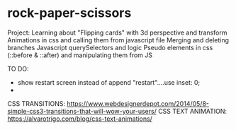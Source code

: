 # rock-paper-scissors

Project:
Learning about "Flipping cards" with 3d perspective and transform
Animations in css and calling them from javascript file 
Merging and deleting branches
Javascript querySelectors and logic
Pseudo elements in css (::before & ::after) and manipulating them from JS

TO DO: 
- show restart screen instead of append "restart"....use inset: 0;
- 

CSS TRANSITIONS:
https://www.webdesignerdepot.com/2014/05/8-simple-css3-transitions-that-will-wow-your-users/
CSS TEXT ANIMATION:
https://alvarotrigo.com/blog/css-text-animations/
